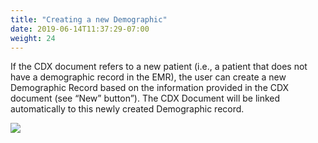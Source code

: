 ```yaml
---
title: "Creating a new Demographic"
date: 2019-06-14T11:37:29-07:00
weight: 24
---
```


If the CDX document refers to a new patient (i.e., a patient that does not have a demographic record in the EMR), the user can create a new Demographic Record based on the information provided in the CDX document (see “New” button”). The CDX Document will be linked automatically to this newly created Demographic record.

![](https://paper-attachments.dropbox.com/s_D8F55B926E14BC491F2DAD18D930CB06AD57C72BB921C2ECDB6B0AA89F2D0027_1558127547508_image.png)
